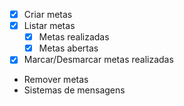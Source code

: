 - [x] Criar metas 
- [x] Listar metas 
  - [x] Metas realizadas
  - [x] Metas abertas
- [x] Marcar/Desmarcar metas realizadas
- Remover metas
- Sistemas de mensagens
